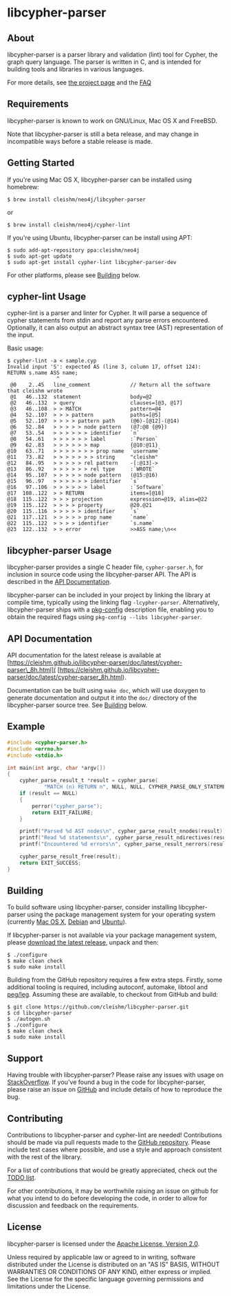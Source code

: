 libcypher-parser
================


About
-----

libcypher-parser is a parser library and validation (lint) tool for Cypher, the
graph query language. The parser is written in C, and is intended for building
tools and libraries in various languages.

For more details, see [the project page](https://git.io/libcypher-parser)
and the [FAQ](https://github.com/cleishm/libcypher-parser/wiki/FAQ)


Requirements
------------

libcypher-parser is known to work on GNU/Linux, Mac OS X and FreeBSD.

Note that libcypher-parser is still a beta release, and may change in
incompatible ways before a stable release is made.


Getting Started
---------------

If you're using Mac OS X, libcypher-parser can be installed using homebrew:

```console
$ brew install cleishm/neo4j/libcypher-parser
```

or

```console
$ brew install cleishm/neo4j/cypher-lint
```

If you're using Ubuntu, libcypher-parser can be install using APT:

```console
$ sudo add-apt-repository ppa:cleishm/neo4j
$ sudo apt-get update
$ sudo apt-get install cypher-lint libcypher-parser-dev
```

For other platforms, please see [Building](#building) below.


cypher-lint Usage
-----------------

cypher-lint is a parser and linter for Cypher. It will parse a sequence of
cypher statements from stdin and report any parse errors encountered.
Optionally, it can also output an abstract syntax tree (AST) representation of
the input.

Basic usage:

```console
$ cypher-lint -a < sample.cyp
Invalid input 'S': expected AS (line 3, column 17, offset 124):
RETURN s.name ASS name;
                ^
 @0    2..45   line_comment             // Return all the software that cleishm wrote
 @1   46..132  statement                body=@2
 @2   46..132  > query                  clauses=[@3, @17]
 @3   46..108  > > MATCH                pattern=@4
 @4   52..107  > > > pattern            paths=[@5]
 @5   52..107  > > > > pattern path     (@6)-[@12]-(@14)
 @6   52..84   > > > > > node pattern   (@7:@8 {@9})
 @7   53..54   > > > > > > identifier   `n`
 @8   54..61   > > > > > > label        :`Person`
 @9   62..83   > > > > > > map          {@10:@11}
@10   63..71   > > > > > > > prop name  `username`
@11   73..82   > > > > > > > string     "cleishm"
@12   84..95   > > > > > rel pattern    -[:@13]->
@13   86..92   > > > > > > rel type     :`WROTE`
@14   95..107  > > > > > node pattern   (@15:@16)
@15   96..97   > > > > > > identifier   `s`
@16   97..106  > > > > > > label        :`Software`
@17  108..122  > > RETURN               items=[@18]
@18  115..122  > > > projection         expression=@19, alias=@22
@19  115..122  > > > > property         @20.@21
@20  115..116  > > > > > identifier     `s`
@21  117..121  > > > > > prop name      `name`
@22  115..122  > > > > identifier       `s.name`
@23  122..132  > > error                >>ASS name;\n<<
```


libcypher-parser Usage
----------------------

libcypher-parser provides a single C header file, `cypher-parser.h`, for
inclusion in source code using the libcypher-parser API. The API is described in
the [API Documentation](#api_documentation).

libcypher-parser can be included in your project by linking the library at
compile time, typically using the linking flag `-lcypher-parser`.
Alternatively, libcypher-parser ships with a [pkg-config](
https://wiki.freedesktop.org/www/Software/pkg-config/)
description file, enabling you to obtain the required flags using
`pkg-config --libs libcypher-parser`.


API Documentation
-----------------

API documentation for the latest release is available at
[https://cleishm.github.io/libcypher-parser/doc/latest/cypher-parser\_8h.html](
[https://cleishm.github.io/libcypher-parser/doc/latest/cypher-parser_8h.html).

Documentation can be built using `make doc`, which will use doxygen to generate
documentation and output it into the `doc/` directory of the libcypher-parser
source tree. See [Building](#building) below.


Example
-------

```C
#include <cypher-parser.h>
#include <errno.h>
#include <stdio.h>

int main(int argc, char *argv[])
{
    cypher_parse_result_t *result = cypher_parse(
            "MATCH (n) RETURN n", NULL, NULL, CYPHER_PARSE_ONLY_STATEMENTS);
    if (result == NULL)
    {
        perror("cypher_parse");
        return EXIT_FAILURE;
    }

    printf("Parsed %d AST nodes\n", cypher_parse_result_nnodes(result));
    printf("Read %d statements\n", cypher_parse_result_ndirectives(result));
    printf("Encountered %d errors\n", cypher_parse_result_nerrors(result));

    cypher_parse_result_free(result);
    return EXIT_SUCCESS;
}
```


Building
--------

To build software using libcypher-parser, consider installing libcypher-parser
using the package management system for your operating system (currently
[Mac OS X](#getting_started),
[Debian](https://mentors.debian.net/package/libcypher-parser) and
[Ubuntu](#getting_started)).

If libcypher-parser is not available via your package management system,
please [download the latest release](
https://github.com/cleishm/libcypher-parser/releases), unpack and then:

```console
$ ./configure
$ make clean check
$ sudo make install
```

Building from the GitHub repository requires a few extra steps. Firstly, some
additional tooling is required, including autoconf, automake, libtool and
[peg/leg](http://piumarta.com/software/peg/). Assuming these are available,
to checkout from GitHub and build:

```console
$ git clone https://github.com/cleishm/libcypher-parser.git
$ cd libcypher-parser
$ ./autogen.sh
$ ./configure
$ make clean check
$ sudo make install
```


Support
-------

Having trouble with libcypher-parser? Please raise any issues with usage on
[StackOverflow](http://stackoverflow.com/questions/tagged/libcypher-parser). If
you've found a bug in the code for libcypher-parser, please raise an issue on
[GitHub](https://github.com/cleishm/libcypher-parser) and include details of how
to reproduce the bug.


Contributing
------------

Contributions to libcypher-parser and cypher-lint are needed! Contributions
should be made via pull requests made to the [GitHub repository](
https://github.com/cleishm/libcypher-parser). Please include test cases where
possible, and use a style and approach consistent with the rest of the library.

For a list of contributions that would be greatly appreciated, check out
the [TODO list](https://github.com/cleishm/libcypher-parser/wiki/TODO).

For other contributions, it may be worthwhile raising an issue on github for
what you intend to do before developing the code, in order to allow for
discussion and feedback on the requirements.


License
-------

libcypher-parser is licensed under the [Apache License, Version 2.0](
http://www.apache.org/licenses/LICENSE-2.0).

Unless required by applicable law or agreed to in writing, software distributed
under the License is distributed on an "AS IS" BASIS, WITHOUT WARRANTIES OR
CONDITIONS OF ANY KIND, either express or implied.  See the License for the
specific language governing permissions and limitations under the License.
